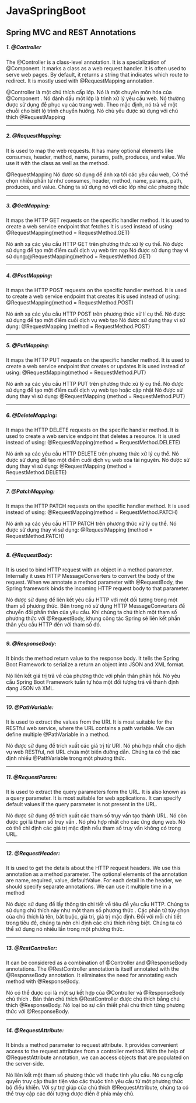 # JavaSpringBoot
<h2>Spring MVC and REST Annotations</h2>

<h5>1. @Controller</h5>
  The @Controller is a class-level annotation. It is a specialization of @Component. 
  It marks a class as a web request handler. It is often used to serve web pages. 
  By default, it returns a string that indicates which route to redirect. 
  It is mostly used with @RequestMapping annotation.
 <p>@Controller là một chú thích cấp lớp. Nó là một chuyên môn hóa của @Component . 
  Nó đánh dấu một lớp là trình xử lý yêu cầu web. Nó thường được sử dụng để phục vụ các trang web. Theo mặc định, 
  nó trả về một chuỗi cho biết lộ trình chuyển hướng. Nó chủ yếu được sử dụng với chú thích @RequestMapping </p>
<hr>
<h5>2. @RequestMapping: </h5>
  It is used to map the web requests. 
  It has many optional elements like consumes, header, method, name, params, path, produces, and value. 
  We use it with the class as well as the method.
 <p>@RequestMapping Nó được sử dụng để ánh xạ tới các yêu cầu web, Có thể chọn nhiều phần từ như consumes, header, method, name, params, path, produces, and value.
  Chúng ta sử dụng nó với các lớp như các phương thức</p>
  <hr>
<h5>3. @GetMapping:</h5> 
  It maps the HTTP GET requests on the specific handler method. 
  It is used to create a web service endpoint that fetches It is used 
  instead of using: @RequestMapping(method = RequestMethod.GET)
  <p>Nó ánh xạ các yêu cầu HTTP GET trên phương thức xử lý cụ thể. 
  Nó được sử dụng để tạo một điểm cuối dịch vụ web tìm nạp Nó được sử dụng 
  thay vì sử dụng:@RequestMapping(method = RequestMethod.GET)</p>
  <hr>
<h5>4. @PostMapping:</h5>
  It maps the HTTP POST requests on the specific handler method. 
  It is used to create a web service endpoint that creates It is used 
  instead of using: @RequestMapping(method = RequestMethod.POST)
  <p>Nó ánh xạ các yêu cầu HTTP POST trên phương thức xử lí cụ thể.
  Nó được sử dụng để tạo một điểm cuối dịch vụ web tạo Nó được sử dụng 
  thay vì sử dụng: @RequestMapping (method = RequestMethod.POST)</p>
 <hr>
<h5>5. @PutMapping: </h5>
  It maps the HTTP PUT requests on the specific handler method.  
  It is used to create a web service endpoint that creates or updates It is used 
  instead of using: @RequestMapping(method = RequestMethod.PUT)
  <p> Nó ánh xạ các yêu cầu HTTP PUT trên phương thức xử lý cụ thể. 
  Nó được sử dụng để tạo một điểm cuối dịch vụ web tạo hoặc cập nhật Nó được sử dụng 
  thay vì sử dụng: @RequestMapping (method = RequestMethod.PUT)</p>
 <hr>
<h5>6. @DeleteMapping: </h5>
  It maps the HTTP DELETE requests on the specific handler method. 
  It is used to create a web service endpoint that deletes a resource. It is used 
  instead of using: @RequestMapping(method = RequestMethod.DELETE)
  <p>Nó ánh xạ các yêu cầu HTTP DELETE trên phương thức xử lý cụ thể. 
  Nó được sử dụng để tạo một điểm cuối dịch vụ web xóa tài nguyên. Nó được sử dụng 
  thay vì sử dụng: @RequestMapping (method = RequestMethod.DELETE)</p>
<hr>
<h5>7. @PatchMapping: </h5>
  It maps the HTTP PATCH requests on the specific handler method. 
  It is used instead of using: @RequestMapping(method = RequestMethod.PATCH)
  <p> Nó ánh xạ các yêu cầu HTTP PATCH trên phương thức xử lý cụ thể. Nó được sử dụng 
  thay vì sử dụng: @RequestMapping (method = RequestMethod.PATCH) </p>
<hr>
<h5>8. @RequestBody: </h5>
  It is used to bind HTTP request with an object in a method parameter. 
  Internally it uses HTTP MessageConverters to convert the body of the request. 
  When we annotate a method parameter with @RequestBody, 
  the Spring framework binds the incoming HTTP request body to that parameter.
  <p>Nó được sử dụng để liên kết yêu cầu HTTP với một đối tượng trong một tham số phương thức. 
  Bên trong nó sử dụng HTTP MessageConverters để chuyển đổi phần thân của yêu cầu. 
  Khi chúng ta chú thích một tham số phương thức với @RequestBody, 
  khung công tác Spring sẽ liên kết phần thân yêu cầu HTTP đến với tham số đó.</p>
<hr>
<h5>9. @ResponseBody:</h5> 
  It binds the method return value to the response body. 
  It tells the Spring Boot Framework to serialize a return an object into JSON and XML format.
  <p>Nó liên kết giá trị trả về của phương thức với phần thân phản hồi. 
  Nó yêu cầu Spring Boot Framework tuần tự hóa một đối tượng trả về thành định dạng JSON và XML.</p>
<hr>
<h5>10. @PathVariable:</h5> 
  It is used to extract the values from the URI. 
  It is most suitable for the RESTful web service, where the URL contains a path variable. 
  We can define multiple @PathVariable in a method.
  <p>Nó được sử dụng để trích xuất các giá trị từ URI. Nó phù hợp nhất cho dịch vụ web RESTful, nơi URL chứa một biến đường dẫn. 
  Chúng ta có thể xác định nhiều @PathVariable trong một phương thức.</p>
<hr>
<h5>11. @RequestParam: </h5>
  It is used to extract the query parameters form the URL. 
  It is also known as a query parameter. It is most suitable for web applications. 
  It can specify default values if the query parameter is not present in the URL.
  <p>Nó được sử dụng để trích xuất các tham số truy vấn tạo thành URL. 
  Nó còn được gọi là tham số truy vấn . Nó phù hợp nhất cho các ứng dụng web. 
  Nó có thể chỉ định các giá trị mặc định nếu tham số truy vấn không có trong URL.</p>
<hr>
<h5>12. @RequestHeader:</h5> 
  It is used to get the details about the HTTP request headers. 
  We use this annotation as a method parameter. 
  The optional elements of the annotation are name, required, value, defaultValue. 
  For each detail in the header, we should specify separate annotations. We can use it multiple time in a method
  <p>Nó được sử dụng để lấy thông tin chi tiết về tiêu đề yêu cầu HTTP. 
  Chúng ta sử dụng chú thích này như một tham số phương thức . 
  Các phần tử tùy chọn của chú thích là tên, bắt buộc, giá trị, giá trị mặc định. 
  Đối với mỗi chi tiết trong tiêu đề, chúng ta nên chỉ định các chú thích riêng biệt. 
  Chúng ta có thể sử dụng nó nhiều lần trong một phương thức.<p/>
<hr>
<h5>13. @RestController: </h5>
  It can be considered as a combination of @Controller and @ResponseBody annotations. 
  The @RestController annotation is itself annotated with the @ResponseBody annotation. 
  It eliminates the need for annotating each method with @ResponseBody.
 <p> Nó có thể được coi là một sự kết hợp của @Controller và @ResponseBody chú thích . 
  Bản thân chú thích @RestController được chú thích bằng chú thích @ResponseBody. 
  Nó loại bỏ sự cần thiết phải chú thích từng phương thức với @ResponseBody.</p>
<hr>
<h5>14. @RequestAttribute: </h5>
  It binds a method parameter to request attribute. 
  It provides convenient access to the request attributes from a controller method. 
  With the help of @RequestAttribute annotation, we can access objects that are populated on the server-side.
  <p>Nó liên kết một tham số phương thức với thuộc tính yêu cầu. 
  Nó cung cấp quyền truy cập thuận tiện vào các thuộc tính yêu cầu từ một phương thức bộ điều khiển. 
  Với sự trợ giúp của chú thích @RequestAttribute, chúng ta có thể truy cập các đối tượng được điền ở phía máy chủ.</p>

